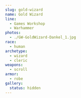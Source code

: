 ```yaml
---
slug: gold-wizard
name: Gold Wizard
line:
  - Games Workshop
  - Warhammer
photos:
  - ./GW-GoldWizard-Dankel_1.jpg
race:
  - human
archetype:
  - wizard
  - cleric
weapons:
  - scroll
armor:
  - robe
gallery:
  status: hidden
---
```

